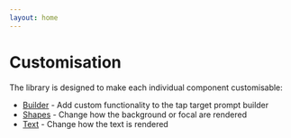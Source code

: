 ```yaml
---
layout: home
---
```


# Customisation

The library is designed to make each individual component customisable:

* [Builder](builder) - Add custom functionality to the tap target prompt builder
* [Shapes](shapes) - Change how the background or focal are rendered
* [Text](text) - Change how the text is rendered
